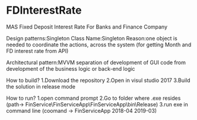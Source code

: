 # FDInterestRate
MAS Fixed Deposit Interest Rate For Banks and Finance Company

Design patterns:Singleton 
Class Name:Singleton 
Reason:one object is needed to coordinate the actions, across the system (for getting Month and FD interest rate from API)

Architectural pattern:MVVM
separation of development of GUI code from development of the business logic or back-end logic 

How to build?
1.Download the repository
2.Open in visul studio 2017
3.Build the solution in release mode

How to run?
1.open command prompt
2.Go to folder where .exe resides (path-> FinService\FinServiceApp\FinServiceApp\bin\Release)
3.run exe in command line (coomand -> FinServiceApp  2018-04 2019-03)
